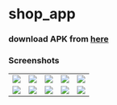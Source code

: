 # shop_app

### download APK from [here](https://drive.google.com/file/d/1ytiWx_zLDQEuqC_Ueta6n9ZX7dxO_wnw/view?usp=sharing)




### Screenshots
<table align="center">
        <tr>
          <td><img src = "https://user-images.githubusercontent.com/5574608/123477549-81249580-d5fe-11eb-9aae-48082b3cae0d.jpg" ></td>
          <td><img src = "https://user-images.githubusercontent.com/5574608/123477554-8255c280-d5fe-11eb-969d-ea01fe3778f2.jpg" ></td>
          <td><img src = "https://user-images.githubusercontent.com/5574608/123477560-82ee5900-d5fe-11eb-9b58-8e146f545a35.jpg" ></td>
          <td><img src = "https://user-images.githubusercontent.com/5574608/123477562-8386ef80-d5fe-11eb-9964-92e5bfd4f8b6.jpg" ></td>
          <td><img src = "https://user-images.githubusercontent.com/5574608/123477563-841f8600-d5fe-11eb-842f-deeb9b06e656.jpg" ></td>
        </tr>
      <tr>
        <td><img src = "https://user-images.githubusercontent.com/5574608/123477564-841f8600-d5fe-11eb-8666-3c2b94843118.jpg" ></td>
        <td><img src = "https://user-images.githubusercontent.com/5574608/123477566-84b81c80-d5fe-11eb-83a5-d7d8cdc79bf4.jpg" ></td>
        <td><img src = "https://user-images.githubusercontent.com/5574608/123477569-85e94980-d5fe-11eb-9b55-952ace3f0eb1.jpg" ></td>
        <td><img src = "https://user-images.githubusercontent.com/5574608/123479726-a49d0f80-d601-11eb-9d32-37cf2441accd.jpg" ></td>      
        <td><img src = "https://user-images.githubusercontent.com/5574608/123479729-a666d300-d601-11eb-9781-ca35fbdd7fe0.jpg" ></td> 
      </tr>
</table> 


